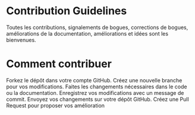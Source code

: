 # Contribution Guidelines
Toutes les contributions, signalements de bogues, corrections de bogues, améliorations de la documentation, améliorations et idées sont les bienvenues.

# Comment contribuer
Forkez le dépôt dans votre compte GitHub.
Créez une nouvelle branche pour vos modifications.
Faites les changements nécessaires dans le code ou la documentation.
Enregistrez vos modifications avec un message de commit.
Envoyez vos changements sur votre dépôt GitHub.
Créez une Pull Request pour proposer vos amélioration
